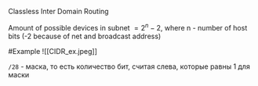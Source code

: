 Classless Inter Domain Routing

Amount of possible devices in subnet $= 2^n - 2$, where n - number of host bits (-2 because of net and broadcast address)

#Example 
![[CIDR_ex.jpeg]]

`/28` - маска, то есть количество бит, считая слева, которые равны 1 для маски